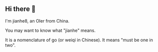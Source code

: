 ## Hi there 👋
I'm jianhe8, an OIer from China.

You may want to know what "jianhe" means.

It is a nomenclature of go (or weiqi in Chinese). It means "must be one in two".

